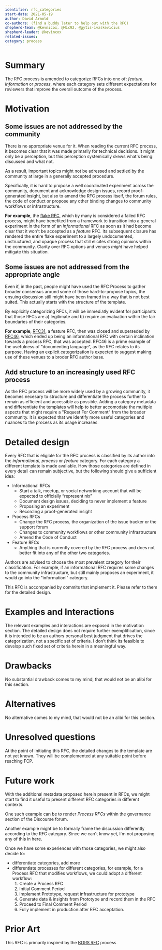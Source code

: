 ```yaml
---
identifier: rfc_categories
start-date: 2021-05-19
author: David Arnold
co-authors: (find a buddy later to help out with the RFC)
shepherd-team: @kevnicox, @Mic92, @gytis-ivaskevicius
shepherd-leader: @kevincox
related-issues:
category: process
---
```


# Summary
[summary]: #summary

The RFC process is amended to categorize RFCs into one of: _feature_, 
_information_ or _process_, where each category sets different expectations for reviewers that
improve the overall outcome of the process.

# Motivation
[motivation]: #motivation

## Some issues are not addressed by the community

There is no appropriate venue for it. When reading the current RFC process, it becomes
clear that it was made primarily for technical decisions. It might only
be a perception, but this perception systemically skews what's being discussed and what
not.

As a result, important topics might not be adressed and settled by the community at large
in a generally accepted procedure.

Specifically, it is hard to propose a well coordinated experiment across the community,
document and acknowledge design issues, record proof-generated insight, but also to
amend the RFC process itself, the forum rules, the code of conduct or propose any other 
binding changes to community workflows or infrastructure.

**For example**, the [flake RFC](https://github.com/NixOS/rfcs/pull/49), which by many is
considered a failed RFC process, might have benefited from a framework to transition into
a general experiment in the form of an _informational_ RFC as soon as it had become
clear that it won't be accepted as a _feature_ RFC. Its subsequent closure has rendered
the entire flake experiment to a largely undocumented, unstructured, and opaque
process that still elicites strong opinions within the community. Clarity over RFC options
and venues _might_ have helped mitigate this situation.

## Some issues are not addressed from the appropriate angle

Even if, in the past, people might have used the RFC Process to gather broader consensus
around some of those hard-to-propose topics, the ensuing discussion still might have been
framed in a way that is not best suited. This actually starts with the structure of the
template.

By explicitly categorizing RFCs, it will be immediatly evident for participants that
those RFCs are a) legitimate and b) require an evaluation within the fair boundaries
of their categories.

**For example**, [RFC31](https://github.com/NixOS/rfcs/pull/31), a feature RFC, then was
closed and superseded by [RFC46](https://github.com/NixOS/rfcs/pull/46), which ended up 
being an informational RFC with certain inclination towards a process RFC, that was accepted.
RFC46 is a prime example of the usefulness of "documenting language", as the RFC relates to
its purpose. Having an explicit categorization is expected to suggest making use of these
venues to a broder RFC author base.

## Add structure to an increasingly used RFC process

As the RFC process will be more widely used by a growing community, it becomes necesary to
structure and differentiate the process further to remain as efficient and accessible as
possible. Adding a category metadata and differentiate the templates will help to better
accomodate the multiple aspects that might require a "Request For Comment" from the broader
community. It is expected that we identify more useful categories and nuances to the process
as its usage increases.

# Detailed design
[design]: #detailed-design

Every RFC that is eligible for the RFC process is classified by its author into the
_informational_, _process_ or _feature_ category. For each category a different template
is made available. How those categories are defined in every detail can remain
subjective, but the following should give a sufficient idea:

- Informational RFCs
  - Start a talk, meetup, or social networking account that will be expected to officially “represent nix”
  - Document design issues, deciding to never implement a feature
  - Proposing an experiment
  - Recording a proof-generated insight 
- Process RFCs
  - Change the RFC process, the organization of the issue tracker or the support forum
  - Changes to community workflows or other community infrastructure
  - Amend the Code of Conduct        
- Feature RFCs
  - Anything that is currently covered by the RFC process and does not better fit into
    any of the other two categories.

Authors are advised to choose the most prevalent category for their classification. For
example, if an informational RFC requires some changes to the community infrastructure,
but still mainly proposes an experiment, it would go into the "informationl" category.

This RFC is accompanied by commits that implement it. Please refer to them for the detailed
design.

# Examples and Interactions
[examples-and-interactions]: #examples-and-interactions

The relevant examples and interactions are exposed in the motivation section.
The detailed design does not require further exemplification, since it is intended to be
an authors personal best judgment that drives the categorization, not a specific set of criteria.
I don't think its feasible to develop such fixed set of criteria herein in a meaningful way.

# Drawbacks
[drawbacks]: #drawbacks

No substantial drawback comes to my mind, that would not be an alibi for this section.

# Alternatives
[alternatives]: #alternatives

No alternative comes to my mind, that would not be an alibi for this section.

# Unresolved questions
[unresolved]: #unresolved-questions

At the point of initiating this RFC, the detailed changes to the template are not yet known.
They will be complemented at any suitable point before reaching FCP.

# Future work
[future]: #future-work

With the additional metadata proposed herein present in RFCs, we might start to find it useful
to present different RFC categories in different contexts.

One such example can be to render
_Process RFCs_ within the governance section of the Discourse forum.

Another example might be to formally frame the discussion differently according to the RFC category.
Since we can't know yet, I'm not proposing any of this in here.

Once we have some experiences with those categories, we might also decide to:

- differentiate categories, add more
- differentiate processes for different categories, for example, for a Process RFC that modifies
   workflows, we could adopt a different workflow:
  1. Create a Process RFC
  1. Initial Comment Period
  1. Implement Prototype, request infrastructure for prototype
  1. Generate data & insights from Prototype and record them in the RFC
  1. Proceed to Final Comment Period
  1. Fully implement in production after RFC acceptation.

# Prior Art

This RFC is primarily inspired by the [BORS RFC][bors-rfc] process.

[bors-rfc]: https://bors.tech/rfcs/
